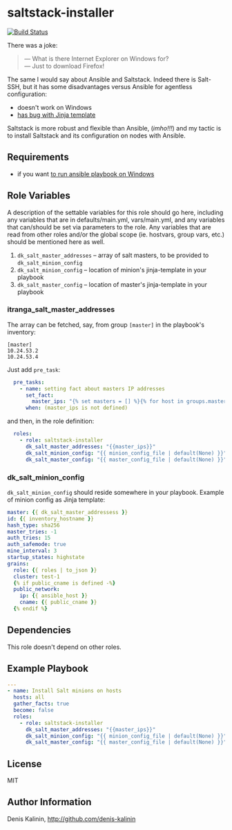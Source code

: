 saltstack-installer
=========
[![Build Status](https://travis-ci.org/denis-kalinin/saltstack-installer.svg?branch=master)](https://travis-ci.org/denis-kalinin/saltstack-installer)

There was a joke:
> &mdash; What is there Internet Explorer on Windows for?  
> &mdash; Just to download Firefox!

The same I would say about Ansible and Saltstack. Indeed there is Salt-SSH, but
it has some disadvantages versus Ansible for agentless configuration:
- doesn't work on Windows
- [has bug with Jinja template]

Saltstack is more robust and flexible than Ansible, (*imho!!!*) and my tactic is to install
Saltstack and its configuration on nodes with Ansible.

Requirements
------------

- if you want [to run ansible playbook on Windows]

Role Variables
--------------

A description of the settable variables for this role should go here, including any variables that are in defaults/main.yml, vars/main.yml, and any variables that can/should be set via parameters to the role. Any variables that are read from other roles and/or the global scope (ie. hostvars, group vars, etc.) should be mentioned here as well.

1. `dk_salt_master_addresses` &ndash; array of salt masters, to be provided to `dk_salt_minion_config`
2. `dk_salt_minion_config` &ndash; location of minion's jinja-template in your playbook
3. `dk_salt_master_config` &ndash; location of master's jinja-template in your playbook

### itranga_salt_master_addresses
The array can be fetched, say, from group `[master]` in the playbook's inventory:
```dosini
[master]
10.24.53.2
10.24.53.4
```
Just add `pre_task`:
```yaml
  pre_tasks:
    - name: setting fact about masters IP addresses
      set_fact:
        master_ips: "{% set masters = [] %}{% for host in groups.master %}{% set masters = masters.append(hostvars[host].ansible_default_ipv4.address) %}{% endfor %}{{ masters | to_json }}"
      when: (master_ips is not defined)
```
and then, in the role definition:
```yaml
  roles:
    - role: saltstack-installer
      dk_salt_master_addresses: "{{master_ips}}"
      dk_salt_minion_config: "{{ minion_config_file | default(None) }}"
      dk_salt_master_config: "{{ master_config_file | default(None) }}"

```
### dk_salt_minion_config
`dk_salt_minion_config` should reside somewhere in your playbook. Example of minion config as Jinja template:
```yaml
master: {{ dk_salt_master_addressess }}
id: {{ inventory_hostname }}
hash_type: sha256
master_tries: -1
auth_tries: 15
auth_safemode: true
mine_interval: 3
startup_states: highstate
grains:
  role: {{ roles | to_json }}
  cluster: test-1
  {% if public_cname is defined -%}
  public_network:
    ip: {{ ansible_host }}
    cname: {{ public_cname }}
  {% endif %}

```

Dependencies
------------

This role doesn't depend on other roles.

Example Playbook
----------------

```yaml
---
- name: Install Salt minions on hosts
  hosts: all
  gather_facts: true
  become: false
  roles:
    - role: saltstack-installer
      dk_salt_master_addresses: "{{master_ips}}"
      dk_salt_minion_config: "{{ minion_config_file | default(None) }}"
      dk_salt_master_config: "{{ master_config_file | default(None) }}"
```

License
-------

MIT

Author Information
------------------

Denis Kalinin, http://github.com/denis-kalinin


[has bug with Jinja template]: https://github.com/saltstack-formulas/salt-formula/issues/140
[to run ansible playbook on Windows]: docs/ansible-on-windows.md

